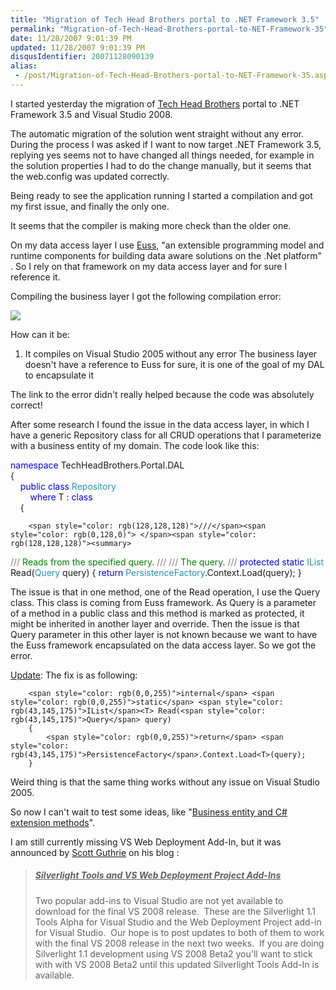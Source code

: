 ```yaml
---
title: "Migration of Tech Head Brothers portal to .NET Framework 3.5"
permalink: "Migration-of-Tech-Head-Brothers-portal-to-NET-Framework-35"
date: 11/28/2007 9:01:39 PM
updated: 11/28/2007 9:01:39 PM
disqusIdentifier: 20071128090139
alias:
 - /post/Migration-of-Tech-Head-Brothers-portal-to-NET-Framework-35.aspx/index.html
---
```

I started yesterday the migration of [Tech Head Brothers](http://www.techheadbrothers.com/) portal to .NET Framework 3.5 and Visual Studio 2008.

The automatic migration of the solution went straight without any error. During the process I was asked if I want to now target .NET Framework 3.5, replying yes seems not to have changed all things needed, for example in the solution properties I had to do the change manually, but it seems that the web.config was updated correctly.
<!-- more -->

Being ready to see the application running I started a compilation and got my first issue, and finally the only one.

It seems that the compiler is making more check than the older one. 

On my data access layer I use [Euss](http://euss.evaluant.com/), "an extensible programming model and runtime components for building data aware solutions on the .Net platform" . So I rely on that framework on my data access layer and for sure I reference it.

Compiling the business layer I got the following compilation error:

![](http://farm3.static.flickr.com/2162/2070512203_85b8bbec0d_o.jpg) 

How can it be:

1.  It compiles on Visual Studio 2005 without any error  The business layer doesn't have a reference to Euss for sure, it is one of the goal of my DAL to encapsulate it 

The link to the error didn't really helped because the code was absolutely correct!

After some research I found the issue in the data access layer, in which I have a generic Repository class for all CRUD operations that I parameterize with a business entity of my domain. The code look like this: 

<span style="color: rgb(0,0,255)">namespace</span> TechHeadBrothers.Portal.DAL  
{  
    <span style="color: rgb(0,0,255)">public</span> <span style="color: rgb(0,0,255)">class</span> <span style="color: rgb(43,145,175)">Repository</span><T>  
        <span style="color: rgb(0,0,255)">where</span> T : <span style="color: rgb(0,0,255)">class  
</span>    {  

        <span style="color: rgb(128,128,128)">///</span><span style="color: rgb(0,128,0)"> </span><span style="color: rgb(128,128,128)"><summary>
</span>        <span style="color: rgb(128,128,128)">///</span><span style="color: rgb(0,128,0)"> Reads from the specified query.
</span>        <span style="color: rgb(128,128,128)">///</span><span style="color: rgb(0,128,0)"> </span><span style="color: rgb(128,128,128)"></summary>
</span>        <span style="color: rgb(128,128,128)">///</span><span style="color: rgb(0,128,0)"> </span><span style="color: rgb(128,128,128)"><param name="query"></span><span style="color: rgb(0,128,0)">The query.</span><span style="color: rgb(128,128,128)"></param>
</span>        <span style="color: rgb(128,128,128)">///</span><span style="color: rgb(0,128,0)"> </span><span style="color: rgb(128,128,128)"><returns></returns>
</span>        <span style="color: rgb(0,0,255)">protected</span> <span style="color: rgb(0,0,255)">static</span> <span style="color: rgb(43,145,175)">IList</span><T> Read(<span style="color: rgb(43,145,175)">Query</span> query)
        {
            <span style="color: rgb(0,0,255)">return</span> <span style="color: rgb(43,145,175)">PersistenceFactory</span>.Context.Load<T>(query);
        }
[](http://11011.net/software/vspaste)


The issue is that in one method, one of the Read operation, I use the Query class. This class is coming from Euss framework. As Query is a parameter of a method in a public class and this method is marked as protected, it might be inherited in another layer and override. Then the issue is that Query parameter in this other layer is not known because we want to have the Euss framework encapsulated on the data access layer. So we got the error.

<u>Update</u>: The fix is as following:

        <span style="color: rgb(0,0,255)">internal</span> <span style="color: rgb(0,0,255)">static</span> <span style="color: rgb(43,145,175)">IList</span><T> Read(<span style="color: rgb(43,145,175)">Query</span> query)
        {
            <span style="color: rgb(0,0,255)">return</span> <span style="color: rgb(43,145,175)">PersistenceFactory</span>.Context.Load<T>(query);
        }

Weird thing is that the same thing works without any issue on Visual Studio 2005.

So now I can't wait to test some ideas, like "[Business entity and C# extension methods](http://weblogs.asp.net/lkempe/archive/2007/10/31/business-entity-and-c-extension-methods.aspx)".

I am still currently missing VS Web Deployment Add-In, but it was announced by [Scott Guthrie](http://weblogs.asp.net/scottgu/default.aspx) on his blog :

> ##### <u>Silverlight Tools and VS Web Deployment Project Add-Ins</u>
> 
> Two popular add-ins to Visual Studio are not yet available to download for the final VS 2008 release.  These are the Silverlight 1.1 Tools Alpha for Visual Studio and the Web Deployment Project add-in for Visual Studio.  Our hope is to post updates to both of them to work with the final VS 2008 release in the next two weeks.  If you are doing Silverlight 1.1 development using VS 2008 Beta2 you'll want to stick with with VS 2008 Beta2 until this updated Silverlight Tools Add-In is available. 
